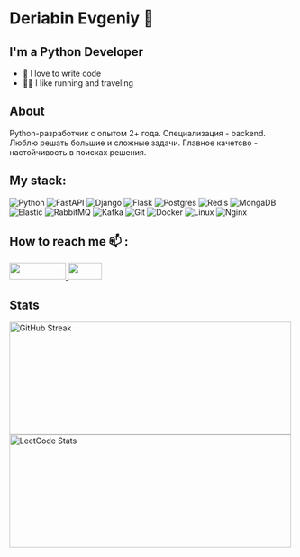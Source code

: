 # Deriabin Evgeniy 👋

## I'm a Python Developer

- 🦾 I love to write code  
- 🏃‍♂️ I like running and traveling

## About

Python-разработчик с опытом 2+ года.
Специализация - backend. Люблю решать большие и сложные задачи.
Главное качетсво - настойчивость в поисках решения.

## My stack:
![Python](https://img.shields.io/badge/python-3670A0?style=for-the-badge&logo=python&logoColor=ffdd54)
![FastAPI](https://img.shields.io/badge/FastAPI-005571?style=for-the-badge&logo=fastapi)
![Django](https://img.shields.io/badge/django-%23092E20.svg?style=for-the-badge&logo=django&logoColor=white)
![Flask](https://img.shields.io/badge/Flask-000000?style=for-the-badge&logo=flask&logoColor=white)
![Postgres](https://img.shields.io/badge/postgres-%23316192.svg?style=for-the-badge&logo=postgresql&logoColor=white)
![Redis](https://img.shields.io/badge/redis-%23DD0031.svg?style=for-the-badge&logo=redis&logoColor=white)
![MongaDB](https://img.shields.io/badge/MongoDB-4EA94B?style=for-the-badge&logo=mongodb&logoColor=white)
![Elastic](https://img.shields.io/badge/Elastic_Search-005571?style=for-the-badge&logo=elasticsearch&logoColor=white)
![RabbitMQ](https://img.shields.io/badge/rabbitmq-%23FF6600.svg?&style=for-the-badge&logo=rabbitmq&logoColor=white)
![Kafka](https://img.shields.io/badge/Apache_Kafka-231F20?style=for-the-badge&logo=apache-kafka&logoColor=white)
![Git](https://img.shields.io/badge/git-%23F05033.svg?style=for-the-badge&logo=git&logoColor=white)
![Docker](https://img.shields.io/badge/docker-%230db7ed.svg?style=for-the-badge&logo=docker&logoColor=white)
![Linux](https://img.shields.io/badge/Linux-FCC624?style=for-the-badge&logo=linux&logoColor=black)
![Nginx](https://img.shields.io/badge/Nginx-009639?style=for-the-badge&logo=nginx&logoColor=white)

## How to reach me 📫 :
<a href="https://www.linkedin.com/in/evgeniy-deriabin" rel="nofollow">
    <img src="https://img.shields.io/badge/LinkedIn-0077B5?style=for-the-badge&logo=linkedin&logoColor=white" width="100" height="30">
</a>

<a href="https://t.me/Deriabin_85" rel="nofollow">
    <img src="https://upload.wikimedia.org/wikipedia/commons/8/83/Telegram_2019_Logo.svg" width="60" height="30">
</a>

## Stats
<a href="https://git.io/streak-stats">
    <img src="https://streak-stats.demolab.com/?user=fersus85" width="500" height="200" alt="GitHub Streak">
</a>
<a href="https://leetcode.com/fersus85">
    <img src="https://leetcard.jacoblin.cool/fersus85?theme=light&font=Noto%20Sans%20Elbasan" width="500" height="200" alt="LeetCode Stats">
</a>


<!--
**fersus85/fersus85** is a ✨ _special_ ✨ repository because its `README.md` (this file) appears on your GitHub profile.

Here are some ideas to get you started:

- 🔭 I’m currently working on ...
- 🌱 I’m currently learning ...
- 👯 I’m looking to collaborate on ...
- 🤔 I’m looking for help with ...
- 💬 Ask me about ...
- 📫 How to reach me: ...
- 😄 Pronouns: ...
- ⚡ Fun fact: ...
-->
